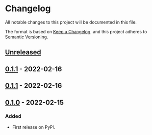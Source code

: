 # Changelog
All notable changes to this project will be documented in this file.

The format is based on [Keep a Changelog](https://keepachangelog.com/en/1.0.0/),
and this project adheres to [Semantic Versioning](https://semver.org/spec/v2.0.0.html).


## [Unreleased]

## [0.1.1] - 2022-02-16

## [0.1.1] - 2022-02-16

## [0.1.0] - 2022-02-15
### Added
- First release on PyPI.

[Unreleased]: https://github.com/DmitriyValetov/domicolor/compare/v0.1.1...HEAD
[0.1.1]: https://github.com/DmitriyValetov/domicolor/compare/v0.1.1...v0.1.1
[0.1.1]: https://github.com/DmitriyValetov/domicolor/compare/v0.1.0...v0.1.1
[0.1.0]: https://github.com/DmitriyValetov/domicolor/compare/releases/tag/v0.1.0
